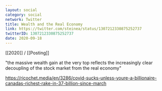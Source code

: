 ```yaml
---
layout: social
category: social
network: Twitter
title: Wealth and the Real Economy
link: https://twitter.com/steinea/status/1307212330875252737
twitterID: 1307212330875252737
date: 2020-09-18
---
```


[[2020]] / [[Posting]]

"the massive wealth gain at the very top reflects the increasingly clear decoupling of the stock market from the real economy"

<https://ricochet.media/en/3286/covid-sucks-unless-youre-a-billionaire-canadas-richest-rake-in-37-billion-since-march>
